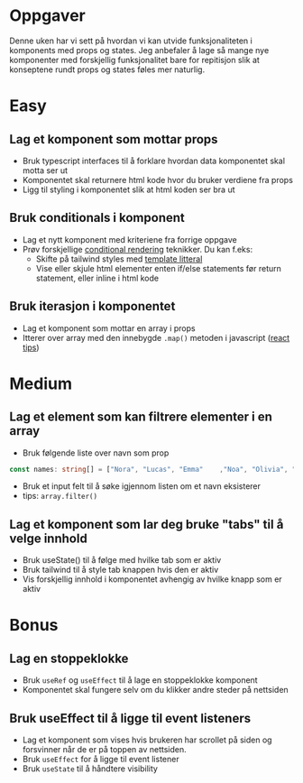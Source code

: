 # Oppgaver
Denne uken har vi sett på hvordan vi kan utvide funksjonaliteten i komponents med props og states. Jeg anbefaler å lage så mange nye komponenter med forskjellig funksjonalitet bare for repitisjon slik at konseptene rundt props og states føles mer naturlig.

# Easy
## Lag et komponent som mottar props
- Bruk typescript interfaces til å forklare hvordan data komponentet skal motta ser ut
- Komponentet skal returnere html kode hvor du bruker verdiene fra props
- Ligg til styling i komponentet slik at html koden ser bra ut

## Bruk conditionals i komponent
- Lag et nytt komponent med kriteriene fra forrige oppgave
- Prøv forskjellige [conditional rendering](https://react.dev/learn/conditional-rendering) teknikker. Du kan f.eks:
  - Skifte på tailwind styles med [template litteral](https://developer.mozilla.org/en-US/docs/Web/JavaScript/Reference/Template_literals)
  - Vise eller skjule html elementer enten if/else statements før return statement, eller inline i html kode

## Bruk iterasjon i komponentet
- Lag et komponent som mottar en array i props
- Itterer over array med den innebygde `.map()` metoden i javascript ([react tips](https://react.dev/learn/rendering-lists))

# Medium
## Lag et element som kan filtrere elementer i en array
- Bruk følgende liste over navn som prop
```ts
const names: string[] = ["Nora", "Lucas", "Emma"	,"Noa", "Olivia", "Oliver", "Sofie", "Emil", "Ella", "Jakob", "Maja", "William", "Sofia", "Theodor", "Leah", "Ludvig", "Selma", "Liam", "Ellinor"]
```
- Bruk et input felt til å søke igjennom listen om et navn eksisterer
- tips: `array.filter() `

## Lag et komponent som lar deg bruke "tabs" til å velge innhold
- Bruk useState() til å følge med hvilke tab som er aktiv
- Bruk tailwind til å style tab knappen hvis den er aktiv
- Vis forskjellig innhold i komponentet avhengig av hvilke knapp som er aktiv

# Bonus
## Lag en stoppeklokke
- Bruk `useRef` og `useEffect` til å lage en stoppeklokke komponent
- Komponentet skal fungere selv om du klikker andre steder på nettsiden

## Bruk useEffect til å ligge til event listeners
- Lag et komponent som vises hvis brukeren har scrollet på siden og forsvinner når de er på toppen av nettsiden.
- Bruk `useEffect` for å ligge til event listener
- Bruk `useState` til å håndtere visibility